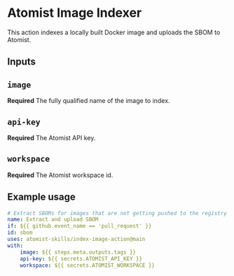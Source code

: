 # Atomist Image Indexer

This action indexes a locally built Docker image and uploads the SBOM to
Atomist.

## Inputs

## `image`

**Required** The fully qualified name of the image to index.

## `api-key`

**Required** The Atomist API key.

## `workspace`

**Required** The Atomist workspace id.

## Example usage

```yaml
# Extract SBOMs for images that are not getting pushed to the registry
name: Extract and upload SBOM
if: ${{ github.event_name == 'pull_request' }}
id: sbom
uses: atomist-skills/index-image-action@main
with:
    image: ${{ steps.meta.outputs.tags }}
    api-key: ${{ secrets.ATOMIST_API_KEY }}
    workspace: ${{ secrets.ATOMIST_WORKSPACE }}
```
